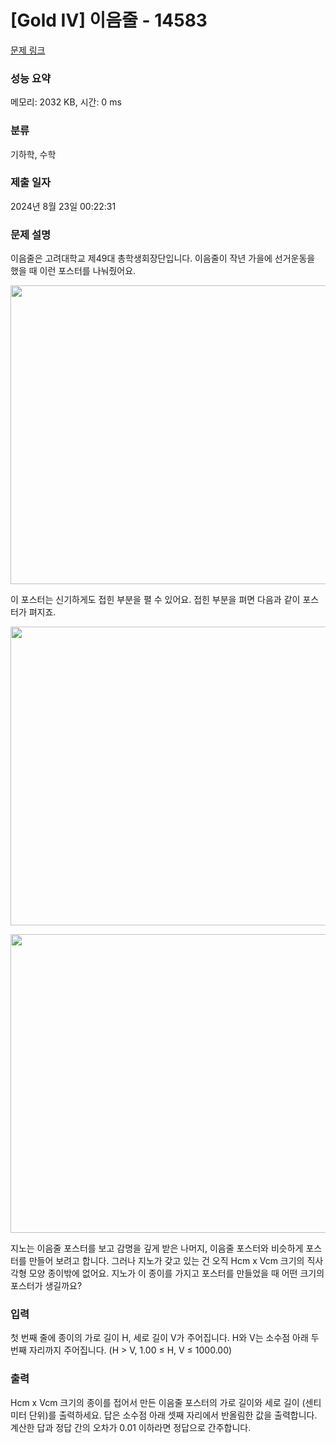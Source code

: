 # [Gold IV] 이음줄 - 14583 

[문제 링크](https://www.acmicpc.net/problem/14583) 

### 성능 요약

메모리: 2032 KB, 시간: 0 ms

### 분류

기하학, 수학

### 제출 일자

2024년 8월 23일 00:22:31

### 문제 설명

<p>이음줄은 고려대학교 제49대 총학생회장단입니다. 이음줄이 작년 가을에 선거운동을 했을 때 이런 포스터를 나눠줬어요.</p>

<p style="text-align:center"><img alt="" src="https://onlinejudgeimages.s3-ap-northeast-1.amazonaws.com/problem/14583/poster_original.jpg" style="height:478px; width:640px"></p>

<p>이 포스터는 신기하게도 접힌 부분을 펼 수 있어요. 접힌 부분을 펴면 다음과 같이 포스터가 펴지죠.</p>

<p style="text-align:center"><img alt="" src="https://onlinejudgeimages.s3-ap-northeast-1.amazonaws.com/problem/14583/poster_unfold1.jpg" style="height:478px; width:640px"></p>

<p style="text-align:center"><img alt="" src="https://onlinejudgeimages.s3-ap-northeast-1.amazonaws.com/problem/14583/poster_unfold2.jpg" style="height:478px; width:640px"></p>

<p>지노는 이음줄 포스터를 보고 감명을 깊게 받은 나머지, 이음줄 포스터와 비슷하게 포스터를 만들어 보려고 합니다. 그러나 지노가 갖고 있는 건 오직 Hcm x Vcm 크기의 직사각형 모양 종이밖에 없어요. 지노가 이 종이를 가지고 포스터를 만들었을 때 어떤 크기의 포스터가 생길까요?</p>

### 입력 

 <p>첫 번째 줄에 종이의 가로 길이 H, 세로 길이 V가 주어집니다. H와 V는 소수점 아래 두 번째 자리까지 주어집니다. (H > V, 1.00 ≤ H, V ≤ 1000.00)</p>

### 출력 

 <p>Hcm x Vcm 크기의 종이를 접어서 만든 이음줄 포스터의 가로 길이와 세로 길이 (센티미터 단위)를 출력하세요. 답은 소수점 아래 셋째 자리에서 반올림한 값을 출력합니다. 계산한 답과 정답 간의 오차가 0.01 이하라면 정답으로 간주합니다.</p>

